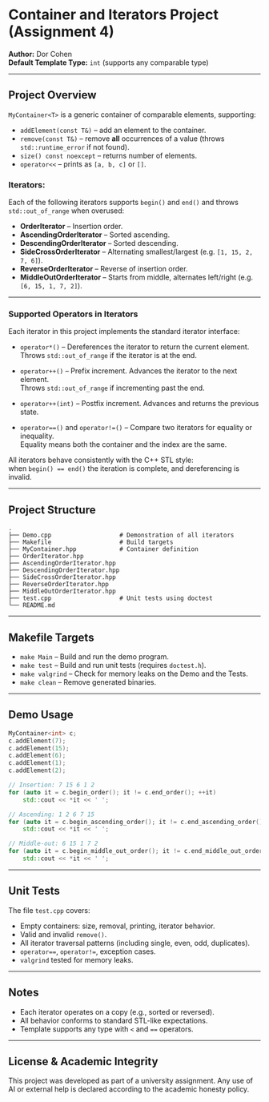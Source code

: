 # Container and Iterators Project (Assignment 4)

**Author:** Dor Cohen  <br>
**Default Template Type:** `int` (supports any comparable type)  

---

## Project Overview

`MyContainer<T>` is a generic container of comparable elements, supporting:

- `addElement(const T&)` – add an element to the container.
- `remove(const T&)` – remove **all** occurrences of a value (throws `std::runtime_error` if not found).
- `size() const noexcept` – returns number of elements.
- `operator<<` – prints as `[a, b, c]` or `[]`.

### Iterators:

Each of the following iterators supports `begin()` and `end()` and throws `std::out_of_range` when overused:

- **OrderIterator** – Insertion order.
- **AscendingOrderIterator** – Sorted ascending.
- **DescendingOrderIterator** – Sorted descending.
- **SideCrossOrderIterator** – Alternating smallest/largest (e.g. `[1, 15, 2, 7, 6]`).
- **ReverseOrderIterator** – Reverse of insertion order.
- **MiddleOutOrderIterator** – Starts from middle, alternates left/right (e.g. `[6, 15, 1, 7, 2]`).

---

### Supported Operators in Iterators

Each iterator in this project implements the standard iterator interface:

- `operator*()` – Dereferences the iterator to return the current element.  
  Throws `std::out_of_range` if the iterator is at the end.

- `operator++()` – Prefix increment. Advances the iterator to the next element.  
  Throws `std::out_of_range` if incrementing past the end.

- `operator++(int)` – Postfix increment. Advances and returns the previous state.

- `operator==()` and `operator!=()` – Compare two iterators for equality or inequality.  
  Equality means both the container and the index are the same.

All iterators behave consistently with the C++ STL style:  
when `begin() == end()` the iteration is complete, and dereferencing is invalid.

---

## Project Structure

```
.
├── Demo.cpp                   # Demonstration of all iterators
├── Makefile                   # Build targets
├── MyContainer.hpp            # Container definition
├── OrderIterator.hpp
├── AscendingOrderIterator.hpp
├── DescendingOrderIterator.hpp
├── SideCrossOrderIterator.hpp
├── ReverseOrderIterator.hpp
├── MiddleOutOrderIterator.hpp
├── test.cpp                   # Unit tests using doctest
└── README.md
```

---

## Makefile Targets

- `make Main` – Build and run the demo program.
- `make test` – Build and run unit tests (requires `doctest.h`).
- `make valgrind` – Check for memory leaks on the Demo and the Tests.
- `make clean` – Remove generated binaries.

---

## Demo Usage

```cpp
MyContainer<int> c;
c.addElement(7);
c.addElement(15);
c.addElement(6);
c.addElement(1);
c.addElement(2);

// Insertion: 7 15 6 1 2
for (auto it = c.begin_order(); it != c.end_order(); ++it)
    std::cout << *it << ' ';

// Ascending: 1 2 6 7 15
for (auto it = c.begin_ascending_order(); it != c.end_ascending_order(); ++it)
    std::cout << *it << ' ';

// Middle-out: 6 15 1 7 2
for (auto it = c.begin_middle_out_order(); it != c.end_middle_out_order(); ++it)
    std::cout << *it << ' ';
```

---

## Unit Tests

The file `test.cpp` covers:

- Empty containers: size, removal, printing, iterator behavior.
- Valid and invalid `remove()`.
- All iterator traversal patterns (including single, even, odd, duplicates).
- `operator==`, `operator!=`, exception cases.
- `valgrind` tested for memory leaks.

---

## Notes

- Each iterator operates on a copy (e.g., sorted or reversed).
- All behavior conforms to standard STL-like expectations.
- Template supports any type with `<` and `==` operators.

---

## License & Academic Integrity

This project was developed as part of a university assignment. Any use of AI or external help is declared according to the academic honesty policy.

```